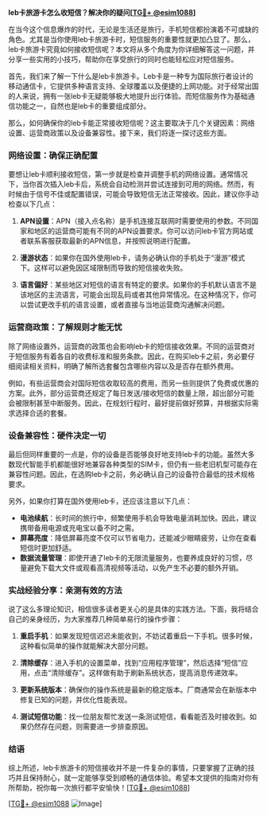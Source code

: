 **leb卡旅游卡怎么收短信？解决你的疑问[[TG💪+ @esim1088](https://t.me/s/esim1088)]**

在当今这个信息爆炸的时代，无论是生活还是旅行，手机短信都扮演着不可或缺的角色。尤其是当你使用leb卡旅游卡时，短信服务的重要性就更加凸显了。那么，leb卡旅游卡究竟如何接收短信呢？本文将从多个角度为你详细解答这一问题，并分享一些实用的小技巧，帮助你在享受旅行的同时也能轻松应对短信服务。

首先，我们来了解一下什么是leb卡旅游卡。Leb卡是一种专为国际旅行者设计的移动通信卡，它提供多种语言支持、全球覆盖以及便捷的上网功能。对于经常出国的人来说，拥有一张leb卡无疑能够极大地提升出行体验。而短信服务作为基础通信功能之一，自然也是leb卡的重要组成部分。

那么，如何确保你的leb卡能正常接收短信呢？这主要取决于几个关键因素：网络设置、运营商政策以及设备兼容性。接下来，我们将逐一探讨这些方面。

### 网络设置：确保正确配置

要想让leb卡顺利接收短信，第一步就是检查并调整手机的网络设置。通常情况下，当你首次插入leb卡后，系统会自动检测并尝试连接到可用的网络。然而，有时候由于信号不佳或配置错误，可能会导致短信无法正常接收。因此，建议你手动检查以下几点：

1. **APN设置**：APN（接入点名称）是手机连接互联网时需要使用的参数。不同国家和地区的运营商可能有不同的APN设置要求。你可以访问leb卡官方网站或者联系客服获取最新的APN信息，并按照说明进行配置。
   
2. **漫游状态**：如果你在国外使用leb卡，请务必确认你的手机处于“漫游”模式下。这样可以避免因区域限制而导致的短信接收失败。

3. **语言偏好**：某些地区对短信的语言有特定的要求。如果你的手机默认语言不是该地区的主流语言，可能会出现乱码或者其他异常情况。在这种情况下，你可以尝试更改手机的语言设置，或者直接与当地运营商沟通解决问题。

### 运营商政策：了解规则才能无忧

除了网络设置外，运营商的政策也会影响leb卡的短信接收效果。不同的运营商对于短信服务有着各自的收费标准和服务条款。因此，在购买leb卡之前，务必要仔细阅读相关资料，明确了解所选套餐包含哪些内容以及是否存在额外费用。

例如，有些运营商会对国际短信收取较高的费用，而另一些则提供了免费或优惠的方案。此外，部分运营商还规定了每日发送/接收短信的数量上限，超出部分可能会被限制甚至中断服务。因此，在规划行程时，最好提前做好预算，并根据实际需求选择合适的套餐。

### 设备兼容性：硬件决定一切

最后但同样重要的一点是，你的设备是否能够良好地支持leb卡的功能。虽然大多数现代智能手机都能很好地兼容各种类型的SIM卡，但仍有一些老旧机型可能存在兼容性问题。因此，在选购leb卡之前，务必确认自己的设备符合最低的技术规格要求。

另外，如果你打算在国外使用leb卡，还应该注意以下几点：
- **电池续航**：长时间的旅行中，频繁使用手机会导致电量消耗加快。因此，建议携带备用电源或充电宝以备不时之需。
- **屏幕亮度**：降低屏幕亮度不仅可以节省电力，还能减少眼睛疲劳，让你在查看短信时更加舒适。
- **数据流量管理**：即使开通了leb卡的无限流量服务，也要养成良好的习惯，尽量避免下载大文件或观看高清视频等活动，以免产生不必要的额外开销。

### 实战经验分享：亲测有效的方法

说了这么多理论知识，相信很多读者更关心的是具体的实践方法。下面，我将结合自己的亲身经历，为大家推荐几种简单易行的操作步骤：

1. **重启手机**：如果发现短信迟迟未能收到，不妨试着重启一下手机。很多时候，这种看似简单的操作就能解决大部分问题。

2. **清除缓存**：进入手机的设置菜单，找到“应用程序管理”，然后选择“短信”应用，点击“清除缓存”。这样做有助于刷新系统状态，提高消息传递效率。

3. **更新系统版本**：确保你的操作系统是最新的稳定版本。厂商通常会在新版本中修复已知的问题，并优化性能表现。

4. **测试短信功能**：找一位朋友帮忙发送一条测试短信，看看能否及时接收到。如果仍然存在问题，则需要进一步排查原因。

### 结语

综上所述，leb卡旅游卡的短信接收并不是一件复杂的事情，只要掌握了正确的技巧并且保持耐心，就一定能够享受到顺畅的通信体验。希望本文提供的指南对你有所帮助，祝你每一次旅行都平安愉快！[[TG💪+ @esim1088](https://t.me/s/esim1088)]

[[TG💪+ @esim1088](https://t.me/s/esim1088) ![Image](https://i.postimg.cc/4NQfJmqS/Snipaste-2025-05-13-00-14-12.png)]